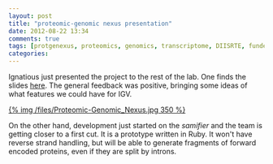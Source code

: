 ```yaml
---
layout: post
title: "proteomic-genomic nexus presentation"
date: 2012-08-22 13:34
comments: true
tags: [protgenexus, proteomics, genomics, transcriptome, DIISRTE, fundedByAustralianNationalDataService, andsApps, ap11, andsContractedDoVs, andsValue] 
categories: 
---
```


Ignatious just presented the project to the rest of the lab. One finds the slides [here](/files/Proteomic-Genomic_Nexus.pptx). The general feedback was positive,
bringing some ideas of what features we could have for IGV.

[{% img /files/Proteomic-Genomic_Nexus.jpg 350 %}](/files/Proteomic-Genomic_Nexus.pptx)

On the other hand, development just started on the _samifier_ and the team is getting closer to a first cut. It is a prototype written in Ruby.
It won't have reverse strand handling, but will be able to generate fragments of forward encoded proteins, even if they are split by introns.
